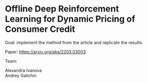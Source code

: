 # Offline Deep Reinforcement Learning for Dynamic Pricing of Consumer Credit

Goal: implement the method from the article and replicate the results.

Paper: https://arxiv.org/abs/2203.03003

Team:

Alexandra Ivanova\
Andrey Galichin
